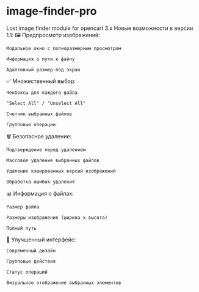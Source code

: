 # image-finder-pro
Lost image finder module for opencart 3.x
Новые возможности в версии 1.1:
🖼️ Предпросмотр изображений:

    Модальное окно с полноразмерным просмотром

    Информация о пути к файлу

    Адаптивный размер под экран

✅ Множественный выбор:

    Чекбоксы для каждого файла

    "Select All" / "Unselect All"

    Счетчик выбранных файлов

    Групповые операции

🗑️ Безопасное удаление:

    Подтверждение перед удалением

    Массовое удаление выбранных файлов

    Удаление кэшированных версий изображений

    Обработка ошибок удаления

📊 Информация о файлах:

    Размер файла

    Размеры изображения (ширина x высота)

    Полный путь

🎨 Улучшенный интерфейс:

    Современный дизайн

    Групповые действия

    Статус операций

    Визуальное отображение выбранных элементов
